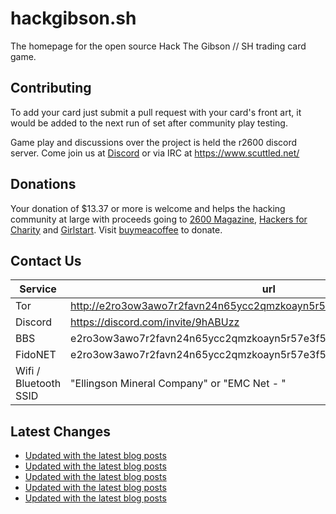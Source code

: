 # hackgibson.sh
The homepage for the open source Hack The Gibson // SH trading card game.


## Contributing

To add your card just submit a pull request with your card's front art, it would be added to the next run of set after community play testing.

Game play and discussions over the project is held the r2600 discord server. Come join us at [Discord](https://discord.com/invite/9hABUzz) or via IRC at https://www.scuttled.net/


## Donations

Your donation of $13.37 or more is welcome and helps the hacking community at large with proceeds going to [2600 Magazine](https://2600.com/), [Hackers for Charity](https://hackersforcharity.org) and [Girlstart](https://girlstart.org).  Visit [buymeacoffee](https://www.buymeacoffee.com/hackgibson.sh) to donate.


## Contact Us

Service | url
-|-
Tor | http://e2ro3ow3awo7r2favn24n65ycc2qmzkoayn5r57e3f56nvjwdcgg32ad.onion
Discord | https://discord.com/invite/9hABUzz
BBS | e2ro3ow3awo7r2favn24n65ycc2qmzkoayn5r57e3f56nvjwdcgg32ad.onion:23
FidoNET | e2ro3ow3awo7r2favn24n65ycc2qmzkoayn5r57e3f56nvjwdcgg32ad.onion:24554
Wifi / Bluetooth SSID | "Ellingson Mineral Company" or "EMC Net - <fidonet address>"

## Latest Changes
<!-- BLOG-POST-LIST:START -->
- [Updated with the latest blog posts](https://github.com/DFW2600/hackgibson.sh/commit/a7faca5afd165fa3346b099ddc85b324b7f544aa)
- [Updated with the latest blog posts](https://github.com/DFW2600/hackgibson.sh/commit/28b2772603b4a0501eee52670450235365a2181a)
- [Updated with the latest blog posts](https://github.com/DFW2600/hackgibson.sh/commit/6bc2ee9f01cdb8c8362972f5f619a7fcb7667480)
- [Updated with the latest blog posts](https://github.com/DFW2600/hackgibson.sh/commit/e9dfa06b3dcd5c6e5bb4d981ac31099ce0172890)
- [Updated with the latest blog posts](https://github.com/DFW2600/hackgibson.sh/commit/c98a79f785363b3bd5e3eefbbe468b4a2f8e6d60)
<!-- BLOG-POST-LIST:END -->

